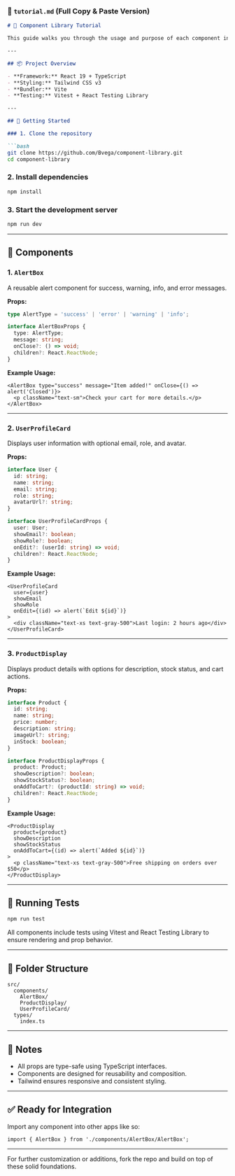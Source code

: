 

### 📘 `tutorial.md` (Full Copy & Paste Version)

````md
# 🧩 Component Library Tutorial

This guide walks you through the usage and purpose of each component in the `component-library` project. It is intended for internal developers integrating reusable UI components in their React + TypeScript applications.

---

## 📦 Project Overview

- **Framework:** React 19 + TypeScript
- **Styling:** Tailwind CSS v3
- **Bundler:** Vite
- **Testing:** Vitest + React Testing Library

---

## 🚀 Getting Started

### 1. Clone the repository

```bash
git clone https://github.com/Bvega/component-library.git
cd component-library
````

### 2. Install dependencies

```bash
npm install
```

### 3. Start the development server

```bash
npm run dev
```

---

## 🧱 Components

### 1. `AlertBox`

A reusable alert component for success, warning, info, and error messages.

**Props:**

```ts
type AlertType = 'success' | 'error' | 'warning' | 'info';

interface AlertBoxProps {
  type: AlertType;
  message: string;
  onClose?: () => void;
  children?: React.ReactNode;
}
```

**Example Usage:**

```tsx
<AlertBox type="success" message="Item added!" onClose={() => alert('Closed')}>
  <p className="text-sm">Check your cart for more details.</p>
</AlertBox>
```

---

### 2. `UserProfileCard`

Displays user information with optional email, role, and avatar.

**Props:**

```ts
interface User {
  id: string;
  name: string;
  email: string;
  role: string;
  avatarUrl?: string;
}

interface UserProfileCardProps {
  user: User;
  showEmail?: boolean;
  showRole?: boolean;
  onEdit?: (userId: string) => void;
  children?: React.ReactNode;
}
```

**Example Usage:**

```tsx
<UserProfileCard
  user={user}
  showEmail
  showRole
  onEdit={(id) => alert(`Edit ${id}`)}
>
  <div className="text-xs text-gray-500">Last login: 2 hours ago</div>
</UserProfileCard>
```

---

### 3. `ProductDisplay`

Displays product details with options for description, stock status, and cart actions.

**Props:**

```ts
interface Product {
  id: string;
  name: string;
  price: number;
  description: string;
  imageUrl?: string;
  inStock: boolean;
}

interface ProductDisplayProps {
  product: Product;
  showDescription?: boolean;
  showStockStatus?: boolean;
  onAddToCart?: (productId: string) => void;
  children?: React.ReactNode;
}
```

**Example Usage:**

```tsx
<ProductDisplay
  product={product}
  showDescription
  showStockStatus
  onAddToCart={(id) => alert(`Added ${id}`)}
>
  <p className="text-xs text-gray-500">Free shipping on orders over $50</p>
</ProductDisplay>
```

---

## 🧪 Running Tests

```bash
npm run test
```

All components include tests using Vitest and React Testing Library to ensure rendering and prop behavior.

---

## 📁 Folder Structure

```
src/
  components/
    AlertBox/
    ProductDisplay/
    UserProfileCard/
  types/
    index.ts
```

---

## 📌 Notes

* All props are type-safe using TypeScript interfaces.
* Components are designed for reusability and composition.
* Tailwind ensures responsive and consistent styling.

---

## ✅ Ready for Integration

Import any component into other apps like so:

```tsx
import { AlertBox } from './components/AlertBox/AlertBox';
```

---

For further customization or additions, fork the repo and build on top of these solid foundations.
